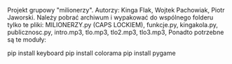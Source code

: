 Projekt grupowy "milionerzy".
Autorzy: Kinga Flak, Wojtek Pachowiak, Piotr Jaworski.
Należy pobrać archiwum i wypakować do wspólnego folderu tylko te pliki: MILIONERZY.py (CAPS LOCKIEM), funkcje.py, kingakola.py, publicznosc.py, intro.mp3, tlo.mp3, tlo2.mp3, tlo3.mp3,
Ponadto potrzebne są te moduły:

pip install keyboard
pip install colorama
pip install pygame


